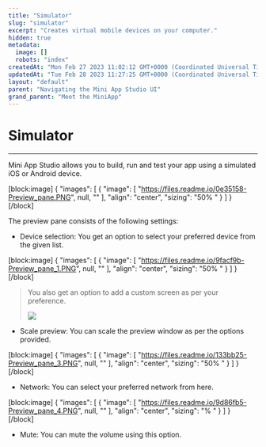 ```yaml
---
title: "Simulator"
slug: "simulator"
excerpt: "Creates virtual mobile devices on your computer."
hidden: true
metadata: 
  image: []
  robots: "index"
createdAt: "Mon Feb 27 2023 11:02:12 GMT+0000 (Coordinated Universal Time)"
updatedAt: "Tue Feb 28 2023 11:27:25 GMT+0000 (Coordinated Universal Time)"
layout: "default"
parent: "Navigating the Mini App Studio UI"
grand_parent: "Meet the MiniApp"
---
```

# Simulator 
*** 
Mini App Studio allows you to build, run and test your app using a simulated iOS or Android device. 

[block:image]
{
  "images": [
    {
      "image": [
        "https://files.readme.io/0e35158-Preview_pane.PNG",
        null,
        ""
      ],
      "align": "center",
      "sizing": "50% "
    }
  ]
}
[/block]


The preview pane consists of the following settings:

- Device selection: You get an option to select your preferred device from the given list.

[block:image]
{
  "images": [
    {
      "image": [
        "https://files.readme.io/9facf9b-Preview_pane_1.PNG",
        null,
        ""
      ],
      "align": "center",
      "sizing": "50% "
    }
  ]
}
[/block]


> You also get an option to add a custom screen as per your preference.
>
> ![](https://files.readme.io/88fbd2d-Preview_pane_2.PNG)

- Scale preview: You can scale the preview window as per the options provided.

[block:image]
{
  "images": [
    {
      "image": [
        "https://files.readme.io/133bb25-Preview_pane_3.PNG",
        null,
        ""
      ],
      "align": "center",
      "sizing": "50% "
    }
  ]
}
[/block]


- Network: You can select your preferred network from here.

[block:image]
{
  "images": [
    {
      "image": [
        "https://files.readme.io/9d86fb5-Preview_pane_4.PNG",
        null,
        ""
      ],
      "align": "center",
      "sizing": "% "
    }
  ]
}
[/block]


- Mute: You can mute the volume using this option.
